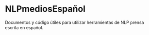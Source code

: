 # NLPmediosEspañol
Documentos y código útiles para utilizar herramientas de NLP prensa escrita en español.
